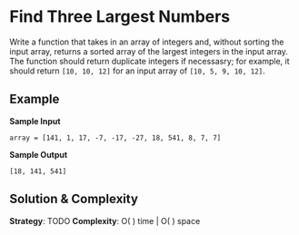 # Find Three Largest Numbers  
Write a function that takes in an array of integers and, without sorting the input array, returns a sorted array of the largest integers in the input array.  
The function should return duplicate integers if necessasry; for example, it should return `[10, 10, 12]` for an input array of `[10, 5, 9, 10, 12]`.

## Example  
**Sample Input**
```
array = [141, 1, 17, -7, -17, -27, 18, 541, 8, 7, 7]
```

**Sample Output**
```
[18, 141, 541]
```

## Solution & Complexity  
__Strategy__:  TODO
__Complexity__: O( ) time | O( ) space